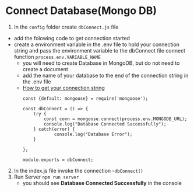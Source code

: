 # Connect Database(Mongo DB)
1. In the `config` folder create `dbConnect.js` file
- add the folowing code to get connection started
- create a environment variable in the .env file to hold your connection string and pass the environment variable to the dbConnect file connect function `process.env.VARIABLE_NAME`
    - you will need to create Database in MongoDB, but do not need to create a document
    - add the name of your database to the end of the connection string in the .env file
    - [How to get your connection string](https://github.com/MERN-STACK2023/MongoDB/blob/main/MongoDBCompass.md)
        ```
        const {default: mongoose} = require('mongoose');

        const dbConnect = () => {
            try {
                const conn = mongoose.connect(process.env.MONGODB_URL);
                console.log("Database Connected Successfully");
            } catch(error) {
                    console.log("Database Error");
            }

        };

        module.exports = dbConnect;
        ```
2. In the index.js file invoke the connection
-`dbConnect()`
3. Run Server `npm run server`
    - you should see **Database Connected Successfully** in the console

